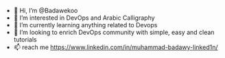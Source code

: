 - 👋 Hi, I’m @Badawekoo
- 👀 I’m interested in DevOps and Arabic Calligraphy
- 🌱 I’m currently learning anything related to Devops
- 💞️ I’m looking to enrich DevOps community with simple, easy and clean tutorials
- 📫 reach me
            https://www.linkedin.com/in/muhammad-badawy-linked1n/
